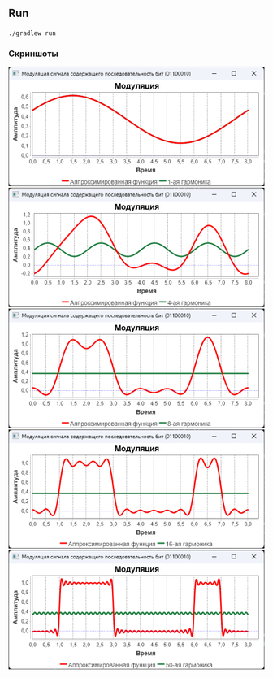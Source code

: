 ## Run
```
./gradlew run
```
### Скриншоты
![Ряд Фурье N = 1](1.png) ![Ряд Фурье N = 4](4.png) ![Ряд Фурье N = 8](8.png) ![Ряд Фурье N = 16](16.png) ![Ряд Фурье N = 50](50.png)
